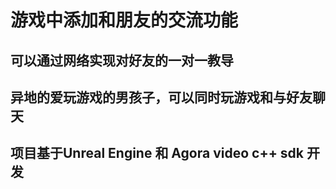 # 游戏中添加和朋友的交流功能
## 可以通过网络实现对好友的一对一教导
## 异地的爱玩游戏的男孩子，可以同时玩游戏和与好友聊天
## 项目基于Unreal Engine 和 Agora video c++ sdk 开发
